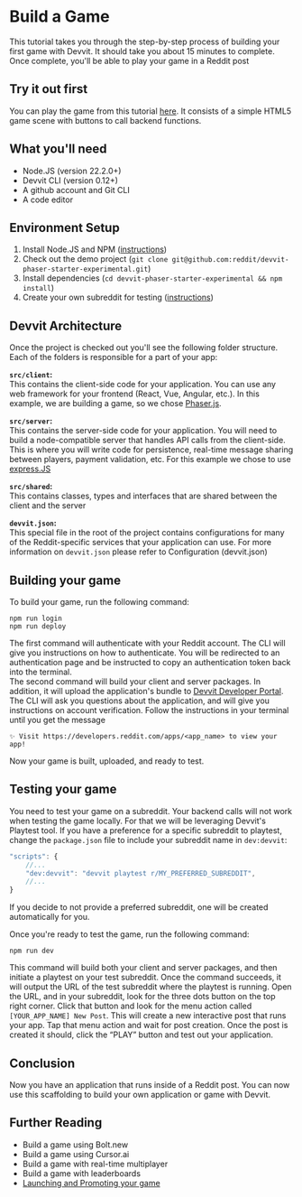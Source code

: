 # Build a Game

This tutorial takes you through the step-by-step process of building your first game with Devvit. It should take you about 15 minutes to complete. Once complete, you'll be able to play your game in a Reddit post

## Try it out first

You can play the game from this tutorial [here](https://www.reddit.com/r/devvit_demos/comments/1lo8xio/twrblx/). It consists of a simple HTML5 game scene with buttons to call backend functions.

## What you'll need

- Node.JS (version 22.2.0+)
- Devvit CLI (version 0.12+)
- A github account and Git CLI
- A code editor

## Environment Setup

1. Install Node.JS and NPM ([instructions](https://docs.npmjs.com/downloading-and-installing-node-js-and-npm))
2. Check out the demo project (`git clone git@github.com:reddit/devvit-phaser-starter-experimental.git`)
3. Install dependencies (`cd devvit-phaser-starter-experimental && npm install`)
4. Create your own subreddit for testing ([instructions](https://support.reddithelp.com/hc/en-us/articles/15484258409492-How-to-create-a-community))

## Devvit Architecture

Once the project is checked out you'll see the following folder structure. Each of the folders is responsible for a part of your app:

**`src/client`:**  
This contains the client-side code for your application. You can use any web framework for your frontend (React, Vue, Angular, etc.). In this example, we are building a game, so we chose [Phaser.js](http://Phaser.js).

**`src/server`:**  
This contains the server-side code for your application. You will need to build a node-compatible server that handles API calls from the client-side. This is where you will write code for persistence, real-time message sharing between players, payment validation, etc. For this example we chose to use [express.JS](https://expressjs.com/)

**`src/shared`:**  
This contains classes, types and interfaces that are shared between the client and the server

**`devvit.json`:**  
This special file in the root of the project contains configurations for many of the Reddit-specific services that your application can use. For more information on `devvit.json` please refer to Configuration (devvit.json)

## Building your game

To build your game, run the following command:

```shell
npm run login
npm run deploy
```

The first command will authenticate with your Reddit account. The CLI will give you instructions on how to authenticate. You will be redirected to an authentication page and be instructed to copy an authentication token back into the terminal.  
The second command will build your client and server packages. In addition, it will upload the application's bundle to [Devvit Developer Portal](https://developers.reddit.com/apps). The CLI will ask you questions about the application, and will give you instructions on account verification. Follow the instructions in your terminal until you get the message

```shell
✨ Visit https://developers.reddit.com/apps/<app_name> to view your app!
```

Now your game is built, uploaded, and ready to test.

## Testing your game

You need to test your game on a subreddit. Your backend calls will not work when testing the game locally. For that we will be leveraging Devvit's Playtest tool. If you have a preference for a specific subreddit to playtest, change the `package.json` file to include your subreddit name in `dev:devvit`:

```javascript
"scripts": {
    //...
    "dev:devvit": "devvit playtest r/MY_PREFERRED_SUBREDDIT",
    //...
}
```

If you decide to not provide a preferred subreddit, one will be created automatically for you.

Once you're ready to test the game, run the following command:

```shell
npm run dev
```

This command will build both your client and server packages, and then initiate a playtest on your test subreddit. Once the command succeeds, it will output the URL of the test subreddit where the playtest is running. Open the URL, and in your subreddit, look for the three dots button on the top right corner. Click that button and look for the menu action called `[YOUR_APP_NAME] New Post`. This will create a new interactive post that runs your app. Tap that menu action and wait for post creation. Once the post is created it should, click the “PLAY” button and test out your application.

## Conclusion

Now you have an application that runs inside of a Reddit post. You can now use this scaffolding to build your own application or game with Devvit.

## Further Reading

- Build a game using Bolt.new
- Build a game using Cursor.ai
- Build a game with real-time multiplayer
- Build a game with leaderboards
- [Launching and Promoting your game](../guides/launch/launch-guide.md)
